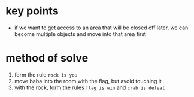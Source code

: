 # key points
* if we want to get access to an area that will be closed off later, we can become multiple objects and move into that area first
# method of solve
1) form the rule `rock is you`
2) move baba into the room with the flag, but avoid touching it
3) with the rock, form the rules `flag is win` and `crab is defeat`

